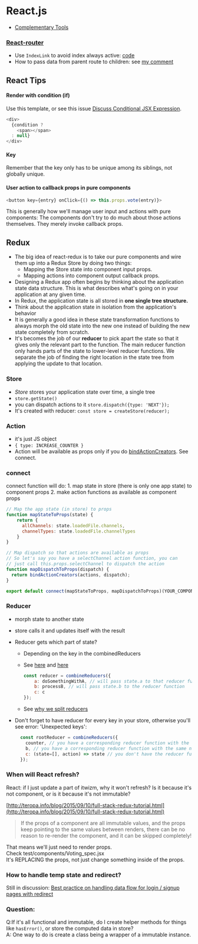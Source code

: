 # React.js

* [Complementary Tools](https://github.com/facebook/react/wiki/Complementary-Tools)

### [React-router](https://github.com/rackt/react-router)

* Use `IndexLink` to avoid index always active: [code](https://github.com/rackt/react-router/blob/master/examples/active-links/app.js#L17)
* How to pass data from parent route to children: see [my comment](https://github.com/rackt/react-router/issues/1857#issuecomment-174080760)

## React Tips

#### Render with condition \(if\)

Use this template, or see this issue [Discuss Conditional JSX Expression](https://github.com/reactjs/react-future/issues/35).

```javascript
<div>
  {condition ?
    <span></span>
  : null}
</div>
```

#### Key

Remember that the key only has to be unique among its siblings, not globally unique.

#### User action to callback props in pure components

```javascript
<button key={entry} onClick={() => this.props.vote(entry)}>
```

This is generally how we'll manage user input and actions with pure components: The components don't try to do much about those actions themselves. They merely invoke callback props.

## Redux

* The big idea of react-redux is to take our pure components and wire them up into a Redux Store by doing two things:
  * Mapping the Store state into component input props.
  * Mapping actions into component output callback props.
* Designing a Redux app often begins by thinking about the application state data structure. This is what describes what's going on in your application at any given time.
* In Redux, the application state is all stored in **one single tree structure.**
* Think about the application state in isolation from the application's behavior
* It is generally a good idea in these state transformation functions to always morph the old state into the new one instead of building the new state completely from scratch.
* It's becomes the job of our **reducer** to pick apart the state so that it gives only the relevant part to the function. The main reducer function only hands parts of the state to lower-level reducer functions. We separate the job of finding the right location in the state tree from applying the update to that location.

### Store

* _Store_ stores your application state over time, a single tree
* `store.getState()`
* you can dispatch actions to it `store.dispatch({type: 'NEXT'});`
* It's created with reducer: `const store = createStore(reducer);`

### Action

* it's just JS object
* `{ type: INCREASE_COUNTER }`
* Action will be available as props only if you do [bindActionCreators](http://redux.js.org/docs/api/bindActionCreators.html). See connect.

### connect

connect function will do: 1. map state in store \(there is only one app state\) to component props 2. make action functions as available as component props

```javascript
// Map the app state (in store) to props
function mapStateToProps(state) {
    return {
      allChannels: state.loadedFile.channels,
      channelTypes: state.loadedFile.channelTypes
    }
}

// Map dispatch so that actions are available as props
// So let's say you have a selectChannel action function, you can
// just call this.props.selectChannel to dispatch the action
function mapDispatchToProps(dispatch) {
  return bindActionCreators(actions, dispatch);
}

export default connect(mapStateToProps, mapDispatchToProps)(YOUR_COMPONENT);
```

### Reducer

* morph state to another state
* store calls it and updates itself with the result
* Reducer gets which part of state?
  * Depending on the key in the combinedReducers
  * See [here](http://redux.js.org/docs/basics/Reducers.html) and [here](https://github.com/rackt/redux/issues/428#issuecomment-129223274)

    ```javascript
    const reducer = combineReducers({
        a: doSomethingWithA, // will pass state.a to that reducer function
        b: processB, // will pass state.b to the reducer function
        c: c
    });
    ```

  * See [why we split reducers](http://redux.js.org/docs/basics/Reducers.html#splitting-reducers)
* Don't forget to have reducer for every key in your store, otherwise you'll see error: 'Unexpected keys':

  ```javascript
    const rootReducer = combineReducers({
      counter, // you have a corresponding reducer function with the same name
      b, // you have a corresponding reducer function with the same name
      c: (state=[], action) => state // you don't have the reducer function yet you have the key 'c' in your store tree
    });
  ```

### When will React refresh?

React: if I just update a part of itwizm, why it won't refresh? Is it because it's not component, or is it because it's not immutable?

[http://teropa.info/blog/2015/09/10/full-stack-redux-tutorial.html](http://teropa.info/blog/2015/09/10/full-stack-redux-tutorial.html)

> If the props of a component are all immutable values, and the props keep pointing to the same values between renders, there can be no reason to re-render the component, and it can be skipped completely!

That means we'll just need to render props.  
Check test/components/Voting\_spec.jsx  
It's REPLACING the props, not just change something inside of the props.

### How to handle temp state and redirect?

Still in discussion: [Best practice on handling data flow for login / signup pages with redirect](https://github.com/reactjs/redux/issues/297)

### Question:

Q:If it's all functional and immutable, do I create helper methods for things like `hasError()`, or store the computed data in store?  
A: One way to do is create a class being a wrapper of a immutable instance.

